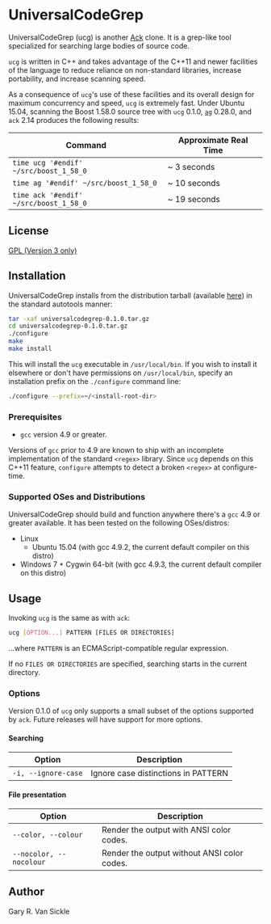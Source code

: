 # UniversalCodeGrep

UniversalCodeGrep (ucg) is another [Ack](http://beyondgrep.com/) clone.  It is a grep-like tool specialized for searching large bodies of source code.

`ucg` is written in C++ and takes advantage of the C++11 and newer facilities of the language to reduce reliance on non-standard libraries, increase portability, and increase scanning speed.

As a consequence of `ucg`'s use of these facilities and its overall design for maximum concurrency and speed, `ucg` is extremely fast.  Under Ubuntu 15.04, scanning the Boost 1.58.0 source tree with `ucg` 0.1.0, [`ag`](http://geoff.greer.fm/ag/) 0.28.0, and `ack` 2.14 produces the following results:

| Command | Approximate Real Time |
|---------|-----------------------|
| `time ucg '#endif' ~/src/boost_1_58_0` | ~ 3 seconds |
| `time ag '#endif' ~/src/boost_1_58_0` | ~ 10 seconds |
| `time ack '#endif' ~/src/boost_1_58_0` | ~ 19 seconds |

## License

[GPL (Version 3 only)](https://github.com/gvansickle/ucg/blob/master/COPYING)

## Installation

UniversalCodeGrep installs from the distribution tarball (available [here](https://github.com/gvansickle/ucg/releases/download/0.1.0/universalcodegrep-0.1.0.tar.gz)) in the standard autotools manner:

```sh
tar -xaf universalcodegrep-0.1.0.tar.gz
cd universalcodegrep-0.1.0.tar.gz
./configure
make
make install
```

This will install the `ucg` executable in `/usr/local/bin`.  If you wish to install it elsewhere or don't have permissions on `/usr/local/bin`, specify an installation prefix on the `./configure` command line:

```sh
./configure --prefix=~/<install-root-dir>
```

### Prerequisites

- `gcc` version 4.9 or greater.

Versions of `gcc` prior to 4.9 are known to ship with an incomplete implementation of the standard `<regex>` library.  Since `ucg` depends on this C++11 feature, `configure` attempts to detect a broken `<regex>` at configure-time.

### Supported OSes and Distributions

UniversalCodeGrep should build and function anywhere there's a `gcc` 4.9 or greater available.  It has been tested on the following OSes/distros:

- Linux
  - Ubuntu 15.04 (with gcc 4.9.2, the current default compiler on this distro)
- Windows 7 + Cygwin 64-bit (with gcc 4.9.3, the current default compiler on this distro)

## Usage

Invoking `ucg` is the same as with `ack`:

```sh
ucg [OPTION...] PATTERN [FILES OR DIRECTORIES]
```

...where `PATTERN` is an ECMAScript-compatible regular expression.

If no `FILES OR DIRECTORIES` are specified, searching starts in the current directory.

### Options

Version 0.1.0 of `ucg` only supports a small subset of the options supported by `ack`.  Future releases will have support for more options.

#### Searching

| Option | Description |
|----------------------|------------------------------------------|
| `-i, --ignore-case`    |      Ignore case distinctions in PATTERN |


#### File presentation

| Option | Description |
|----------------------|------------------------------------------|
| `--color, --colour`   |   Render the output with ANSI color codes. |
| `--nocolor, --nocolour` | Render the output without ANSI color codes. |

## Author

Gary R. Van Sickle
